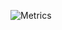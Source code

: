 ![Metrics](https://metrics.lecoq.io/Rathpanha?template=classic&base.community=0&base.repositories=0&base.metadata=0&isocalendar=1&languages=1&isocalendar.duration=full-year&config.timezone=Asia%2FPhnom_Penh)
